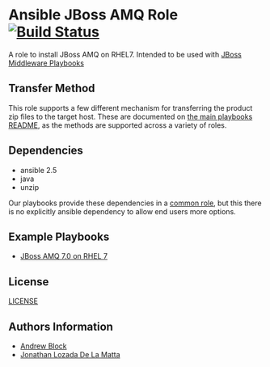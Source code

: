 Ansible JBoss AMQ Role [![Build Status](https://travis-ci.org/redhat-cop/jboss_amq.svg)](https://travis-ci.org/rhtconsulting/jboss_amq)
=================

A role to install JBoss AMQ on RHEL7. Intended to be used with [JBoss Middleware Playbooks](https://github.com/redhat-cop/ansible-middleware-playbooks)

Transfer Method
------------

This role supports a few different mechanism for transferring the product zip files to the target host. These are documented on [the main playbooks README](https://github.com/redhat-cop/ansible-middleware-playbooks), as the methods are supported across a variety of roles.


Dependencies
------------

- ansible 2.5
- java
- unzip

Our playbooks provide these dependencies in a [common role](https://github.com/redhat-cop/ansible-middleware-playbooks/tree/master/roles/common), but this there is no explicitly ansible dependency to allow end users more options.

Example Playbooks
----------------

- [JBoss AMQ 7.0 on RHEL 7](https://github.com/redhat-cop/ansible-middleware-playbooks/blob/master/amq7.0-rhel7.yml)

License
-------

[LICENSE](./LICENSE)

Authors Information
------------------

* [Andrew Block](https://github.com/sabre1041)
* [Jonathan Lozada De La Matta](https://github.com/jlozadad)

